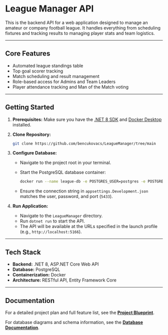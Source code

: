 # League Manager API

This is the backend API for a web application designed to manage an amateur or company football league. It handles everything from scheduling fixtures and tracking results to managing player stats and team logistics.

---

## Core Features

* Automated league standings table
* Top goal scorer tracking
* Match scheduling and result management
* Role-based access for Admins and Team Leaders
* Player attendance tracking and Man of the Match voting

---

## Getting Started

1. **Prerequisites:** Make sure you have the [.NET 8 SDK](https://dotnet.microsoft.com/download/dotnet/8.0) and [Docker Desktop](https://www.docker.com/products/docker-desktop/) installed.
2. **Clone Repository:**

    ```bash
    git clone https://github.com/bencukovacs/LeagueManager/tree/main
    ```

3. **Configure Database:**
    * Navigate to the project root in your terminal.
    * Start the PostgreSQL database container:

        ```bash
        docker run --name league-db -e POSTGRES_USER=postgres -e POSTGRES_PASSWORD=mysecretpassword -p 5433:5432 -d postgres
        ```

    * Ensure the connection string in `appsettings.Development.json` matches the user, password, and port (`5433`).
4. **Run Application:**
    * Navigate to the `LeagueManager` directory.
    * Run `dotnet run` to start the API.
    * The API will be available at the URLs specified in the launch profile (e.g., `http://localhost:5166`).

---

## Tech Stack

* **Backend:** .NET 8, ASP.NET Core Web API
* **Database:** PostgreSQL
* **Containerization:** Docker
* **Architecture:** RESTful API, Entity Framework Core

---

## Documentation

For a detailed project plan and full feature list, see the **[Project Blueprint](docs/BLUEPRINT.md)**.

For database diagrams and schema information, see the **[Database Documentation](docs/DATABASE.md)**.
